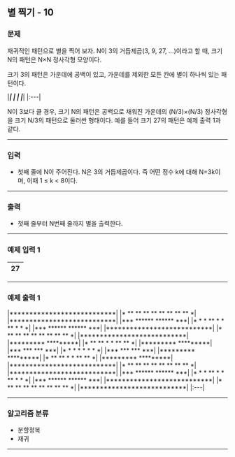 별 찍기 - 10
-------------
### 문제

재귀적인 패턴으로 별을 찍어 보자. N이 3의 거듭제곱(3, 9, 27, ...)이라고 할 때, 크기 N의 패턴은 N×N 정사각형 모양이다.

크기 3의 패턴은 가운데에 공백이 있고, 가운데를 제외한 모든 칸에 별이 하나씩 있는 패턴이다.

|***|
|* *|
|***|
|:---|

N이 3보다 클 경우, 크기 N의 패턴은 공백으로 채워진 가운데의 (N/3)×(N/3) 정사각형을 크기 N/3의 패턴으로 둘러싼 형태이다. 예를 들어 크기 27의 패턴은 예제 출력 1과 같다.

- - -

### 입력
* 첫째 줄에 N이 주어진다. N은 3의 거듭제곱이다. 즉 어떤 정수 k에 대해 N=3k이며, 이때 1 ≤ k < 8이다.

- - -

### 출력
* 첫째 줄부터 N번째 줄까지 별을 출력한다.

- - -

### 예제 입력 1
|27|
|:---|

- - -

### 예제 출력 1
|\*\*\*\*\*\*\*\*\*\*\*\*\*\*\*\*\*\*\*\*\*\*\*\*\*\*\*|
|\* \*\* \*\* \*\* \*\* \*\* \*\* \*\* \*\* \*|
|\*\*\*\*\*\*\*\*\*\*\*\*\*\*\*\*\*\*\*\*\*\*\*\*\*\*\*|
|\*\*\*   \*\*\*\*\*\*   \*\*\*\*\*\*   \*\*\*|
|\* \*   \* \*\* \*   \* \*\* \*   \* \*|
|\*\*\*   \*\*\*\*\*\*   \*\*\*\*\*\*   \*\*\*|
|\*\*\*\*\*\*\*\*\*\*\*\*\*\*\*\*\*\*\*\*\*\*\*\*\*\*\*|
|\* \*\* \*\* \*\* \*\* \*\* \*\* \*\* \*\* \*|
|\*\*\*\*\*\*\*\*\*\*\*\*\*\*\*\*\*\*\*\*\*\*\*\*\*\*\*|
|\*\*\*\*\*\*\*\*\*         \*\*\*\*\*\*\*\*\*|
|\* \*\* \*\* \*         \* \*\* \*\* \*|
|\*\*\*\*\*\*\*\*\*         \*\*\*\*\*\*\*\*\*|
|\*\*\*   \*\*\*         \*\*\*   \*\*\*|
|\* \*   \* \*         \* \*   \* \*|
|\*\*\*   \*\*\*         \*\*\*   \*\*\*|
|\*\*\*\*\*\*\*\*\*         \*\*\*\*\*\*\*\*\*|
|\* \*\* \*\* \*         \* \*\* \*\* \*|
|\*\*\*\*\*\*\*\*\*         \*\*\*\*\*\*\*\*\*|
|\*\*\*\*\*\*\*\*\*\*\*\*\*\*\*\*\*\*\*\*\*\*\*\*\*\*\*|
|\* \*\* \*\* \*\* \*\* \*\* \*\* \*\* \*\* \*|
|\*\*\*\*\*\*\*\*\*\*\*\*\*\*\*\*\*\*\*\*\*\*\*\*\*\*\*|
|\*\*\*   \*\*\*\*\*\*   \*\*\*\*\*\*   \*\*\*|
|\* \*   \* \*\* \*   \* \*\* \*   \* \*|
|\*\*\*   \*\*\*\*\*\*   \*\*\*\*\*\*   \*\*\*|
|\*\*\*\*\*\*\*\*\*\*\*\*\*\*\*\*\*\*\*\*\*\*\*\*\*\*\*|
|\* \*\* \*\* \*\* \*\* \*\* \*\* \*\* \*\* \*|
|\*\*\*\*\*\*\*\*\*\*\*\*\*\*\*\*\*\*\*\*\*\*\*\*\*\*\*|
|:---|

- - -

### 알고리즘 분류
* 분할정복
* 재귀

- - -